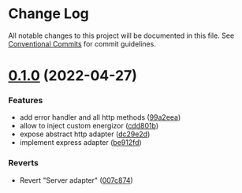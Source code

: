 # Change Log

All notable changes to this project will be documented in this file.
See [Conventional Commits](https://conventionalcommits.org) for commit guidelines.

# [0.1.0](https://github.com/donnyroufs/konda/compare/@kondah/express-adapter@1.0.1-alpha.2...@kondah/express-adapter@0.1.0) (2022-04-27)


### Features

* add error handler and all http methods ([99a2eea](https://github.com/donnyroufs/konda/commit/99a2eeab311927a7641ce0acf6848ba9c9e5ec45))
* allow to inject custom energizor ([cdd801b](https://github.com/donnyroufs/konda/commit/cdd801b6b3b24866d52bd482d84d18ddd134fe3b))
* expose abstract http adapter ([dc29e2d](https://github.com/donnyroufs/konda/commit/dc29e2dcee8ac46d1b04187fbad7dc732ef169c2))
* implement express adapter ([be912fd](https://github.com/donnyroufs/konda/commit/be912fd8f0a4a6a51894e3e5ad4ed12046002b55))


### Reverts

* Revert "Server adapter" ([007c874](https://github.com/donnyroufs/konda/commit/007c87435861df354b85d762f91c0fe3fd8dac1c))
